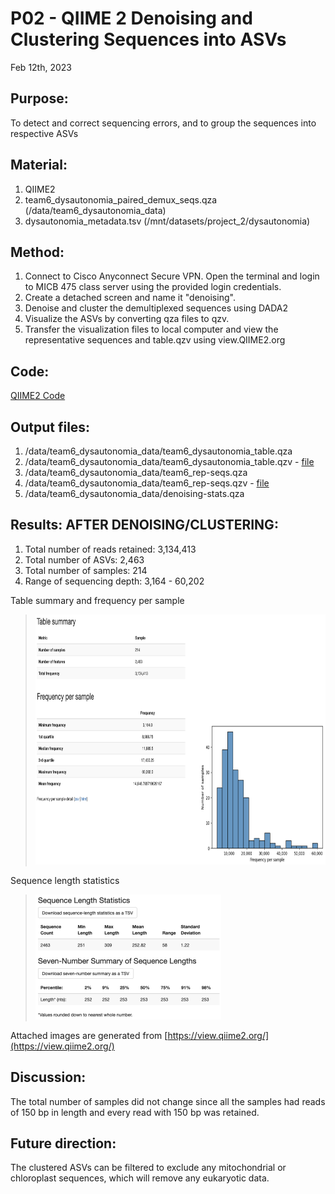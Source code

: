 # P02 - QIIME 2 Denoising and Clustering Sequences into ASVs

Feb 12th, 2023

## Purpose:
To detect and correct sequencing errors, and to group the sequences into respective ASVs

## Material: 
1. QIIME2 
2. team6_dysautonomia_paired_demux_seqs.qza (/data/team6_dysautonomia_data)
3. dysautonomia_metadata.tsv (/mnt/datasets/project_2/dysautonomia)

## Method:
1. Connect to Cisco Anyconnect Secure VPN. Open the terminal and login to MICB 475 class server using the provided login credentials.
2. Create a detached screen and name it "denoising". 
3. Denoise and cluster the demultiplexed sequences using DADA2
4. Visualize the ASVs by converting qza files to qzv.
5. Transfer the visualization files to local computer and view the representative sequences and table.qzv using view.QIIME2.org

## Code:
[QIIME2 Code](/QIIME2/Data_processing/Data_processing_code.txt)

## Output files:
1. /data/team6_dysautonomia_data/team6_dysautonomia_table.qza 
2. /data/team6_dysautonomia_data/team6_dysautonomia_table.qzv - [file](/QIIME2/Data_processing/export/table.qzv)
3. /data/team6_dysautonomia_data/team6_rep-seqs.qza
4. /data/team6_dysautonomia_data/team6_rep-seqs.qzv - [file](/QIIME2/Data_processing/export/rep-seq.qzv)
5. /data/team6_dysautonomia_data/denoising-stats.qza

## Results: AFTER DENOISING/CLUSTERING:
1. Total number of reads retained: 3,134,413  
2. Total number of ASVs: 2,463
3. Total number of samples: 214
4. Range of sequencing depth: 3,164 - 60,202

Table summary and frequency per sample 
> <img src="/QIIME2/Data_processing/figures/table.png" height="400">

Sequence length statistics
> <img src="/QIIME2/Data_processing/figures/sequence_length_statistics.png" height="200">

Attached images are generated from [https://view.qiime2.org/](https://view.qiime2.org/)

## Discussion:
The total number of samples did not change since all the samples had reads of 150 bp in length and every read with 150 bp was retained.


## Future direction:
The clustered ASVs can be filtered to exclude any mitochondrial or chloroplast sequences, which will remove any eukaryotic data. 

